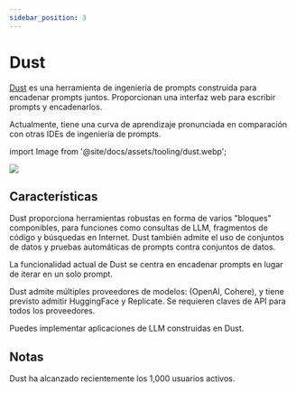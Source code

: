```yaml
---
sidebar_position: 3
---
```


# Dust 

[Dust](https://dust.tt/) es una herramienta de ingeniería de prompts construida para encadenar prompts juntos. Proporcionan 
una interfaz web para escribir prompts y encadenarlos.

Actualmente, tiene una curva de aprendizaje pronunciada en comparación con otras IDEs de ingeniería de prompts.

import Image from '@site/docs/assets/tooling/dust.webp';

<div style={{textAlign: 'center'}}>
  <img src={Image} style={{width: "750px"}} />
</div>

## Características

Dust proporciona herramientas robustas en forma de varios "bloques" componibles, para funciones como consultas de LLM, fragmentos de código y búsquedas en Internet. Dust también admite el uso de conjuntos de datos y pruebas automáticas de prompts contra conjuntos de datos.

La funcionalidad actual de Dust se centra en encadenar prompts en lugar de iterar en un solo prompt.

Dust admite múltiples proveedores de modelos: (OpenAI, Cohere), y tiene previsto admitir HuggingFace y Replicate. Se requieren claves de API para todos los proveedores.

Puedes implementar aplicaciones de LLM construidas en Dust.

## Notas

Dust ha alcanzado recientemente los 1,000 usuarios activos.


